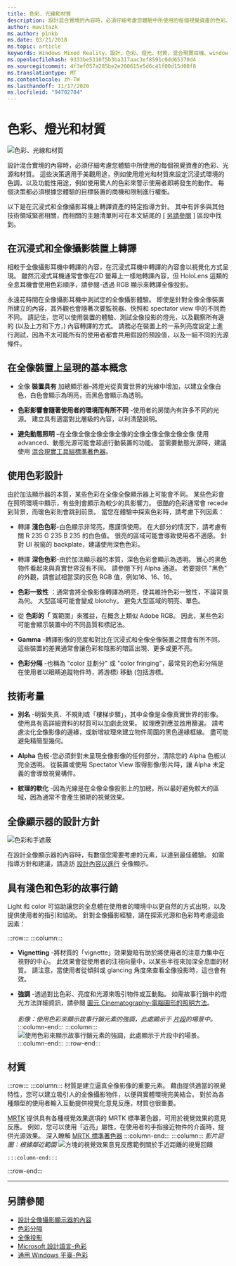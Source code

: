 ```yaml
---
title: 色彩、光線和材質
description: 設計混合實境的內容時，必須仔細考慮您體驗中所使用的每個視覺資產的色彩、光源和材質。
author: mavitazk
ms.author: pinkb
ms.date: 03/21/2018
ms.topic: article
keywords: Windows Mixed Reality、設計、色彩、燈光、材質、混合現實耳機、windows Mixed reality 耳機、虛擬實境耳機、HoloLens、MRTK、混合現實工具組
ms.openlocfilehash: 9333be5316f5b3ba317aac3ef8591c0dd65370d4
ms.sourcegitcommit: 4f3ef057a285be2e260615e5d6c41f00d15d08f8
ms.translationtype: MT
ms.contentlocale: zh-TW
ms.lasthandoff: 11/17/2020
ms.locfileid: "94702784"
---
```

# <a name="color-light-and-materials"></a>色彩、燈光和材質
![色彩、光線和材質](images/RemoteRendering.jpg)

設計混合實境的內容時，必須仔細考慮您體驗中所使用的每個視覺資產的色彩、光源和材質。 這些決策適用于美觀用途，例如使用燈光和材質來設定沉浸式環境的色調，以及功能性用途，例如使用驚人的色彩來警示使用者即將發生的動作。 每個決策都必須根據您體驗的目標裝置的商機和限制進行權衡。

以下是在沉浸式和全像攝影耳機上轉譯資產的特定指導方針。 其中有許多與其他技術領域緊密相關，而相關的主題清單則可在本文結尾的 [ [另請參閱](color-light-and-materials.md#see-also) ] 區段中找到。

## <a name="rendering-on-immersive-vs-holographic-devices"></a>在沉浸式和全像攝影裝置上轉譯

相較于全像攝影耳機中轉譯的內容，在沉浸式耳機中轉譯的內容會以視覺化方式呈現。 雖然沉浸式耳機通常會像在2D 螢幕上一樣地轉譯內容，但 HoloLens 這類的全息耳機會使用色彩順序，請參閱-透過 RGB 顯示來轉譯全像投影。

永遠花時間在全像攝影耳機中測試您的全像攝影體驗。 即使是針對全像全像裝置所建立的內容，其外觀也會隨著次要監視器、快照和 spectator view 中的不同而不同。 請記住，您可以使用裝置的體驗、測試全像投影的燈光，以及觀察所有邊的 (以及上方和下方，) 內容轉譯的方式。 請務必在裝置上的一系列亮度設定上進行測試，因為不太可能所有的使用者都會共用假設的預設值，以及一組不同的光源條件。

## <a name="fundamentals-of-rendering-on-holographic-devices"></a>在全像裝置上呈現的基本概念
* 全像 **裝置具有** 加總顯示器–將燈光從真實世界的光線中增加，以建立全像白色，白色會顯示為明亮，而黑色會顯示為透明。

* **色彩影響會隨著使用者的環境而有所不同** -使用者的房間內有許多不同的光源。 建立具有適當對比層級的內容，以利清楚說明。

* **避免動態照明** –在全像全像全像全像全像的全像全像全像全像全像 使用 advanced、動態光源可能會超過行動裝置的功能。 當需要動態光源時，建議使用 [混合現實工具組標準著色器](https://github.com/microsoft/MixedRealityToolkit-Unity/blob/mrtk_release/Documentation/README_MRTKStandardShader.md)。 

## <a name="designing-with-color"></a>使用色彩設計

由於加法顯示器的本質，某些色彩在全像全像顯示器上可能會不同。 某些色彩會在照明環境中顯示，有些則會顯示為較少的具影響力。 很酷的色彩通常會 recede 到背景，而暖色彩則會跳到前景。 當您在體驗中探索色彩時，請考慮下列因素：

* 轉譯 **淺色色彩**-白色顯示非常亮，應謹慎使用。 在大部分的情況下，請考慮有關 R 235 G 235 B 235 的白色值。 很亮的區域可能會導致使用者不適感。 針對 UI 視窗的 backplate，建議使用深色色彩。

* 轉譯 **深色色彩**-由於加法顯示器的本質，深色色彩會顯示為透明。 實心的黑色物件看起來與真實世界沒有不同。 請參閱下列 Alpha 通道。 若要提供 "黑色" 的外觀，請嘗試相當深的灰色 RGB 值，例如16、16、16。

* **色彩一致性** ：通常會將全像影像轉譯為明亮，使其維持色彩一致性，不論背景為何。 大型區域可能會變成 blotchy。 避免大型區域的明亮、單色。

* 從 **色彩的「** 寬範圍」來獲益，在概念上類似 Adobe RGB。 因此，某些色彩可能會顯示裝置中的不同品質和標記法。

* **Gamma** -轉譯影像的亮度和對比在沉浸式和全像全像裝置之間會有所不同。 這些裝置的差異通常會讓色彩和陰影的暗區出現、更多或更不亮。

* **色彩分隔** -也稱為 "color 並劃分" 或 "color fringing"，最常見的色彩分隔是在使用者以眼睛追蹤物件時，將游標) 移動 (包括游標。

## <a name="technical-considerations"></a>技術考量
* **別名** -明智失真、不規則或「樓梯步驟」，其中全像是全像真實世界的影像。 使用具有高詳細資料的材質可以加劇此效果。 紋理應對應並啟用篩選。 請考慮淡化全像影像的邊緣，或新增紋理來建立物件周圍的黑色邊緣框線。 盡可能避免精簡型幾何。

* **Alpha** 色板-您必須針對未呈現全像影像的任何部分，清除您的 Alpha 色板以完全透明。 從裝置或使用 Spectator View 取得影像/影片時，讓 Alpha 未定義的會導致視覺構件。

* **紋理的軟化** -因為光線是在全像全像投影上的加總，所以最好避免較大的區域，因為通常不會產生預期的視覺效果。

## <a name="design-guidelines-for-holographic-display"></a>全像顯示器的設計方針
![色彩和手遮蔽](images/color_handocclusion.jpg)

在設計全像顯示器的內容時，有數個您需要考慮的元素，以達到最佳體驗。 如需指導方針和建議，請造訪 [設計內容以進行](designing-content-for-holographic-display.md) 全像顯示。

## <a name="storytelling-with-light-and-color"></a>具有淺色和色彩的故事行銷

Light 和 color 可協助讓您的全息體在使用者的環境中以更自然的方式出現，以及提供使用者的指引和協助。 針對全像攝影經驗，請在探索光源和色彩時考慮這些因素：

:::row:::
    :::column:::
* **Vignetting** -將材質的「vignette」效果變暗有助於將使用者的注意力集中在視野的中心。 此效果會從使用者的注視向量中，以某些半徑來加深全息圖的材質。 請注意，當使用者從傾斜或 glancing 角度來查看全像投影時，這也會有效。

* **強調** -透過對比色彩、亮度和光源來吸引物件或互動點。 如需故事行銷中的燈光方法詳細資訊，請參閱 [圖元 Cinematography-電腦圖形的照明方法](http://media.siggraph.org/education/cgsource/Archive/ConfereceCourses/S96/course30.pdf)。<br>
        <br>
        *影像：使用色彩來顯示故事行銷元素的強調，此處顯示于 [片段](https://www.microsoft.com/p/fragments/9nblggh5ggm8)的場景中。*
    :::column-end:::
        :::column:::
        ![使用色彩來顯示故事行銷元素的強調，此處顯示于片段中的場景。](images/640px-fragments.jpg)<br>
    :::column-end:::
:::row-end:::

## <a name="materials"></a>材質

:::row:::
    :::column:::
材質是建立逼真全像影像的重要元素。 藉由提供適當的視覺特性，您可以建立吸引人的全像攝影物件，以便與實體環境完美結合。 對於為各種類型的使用者輸入互動提供視覺化意見反應，材質也很重要。  

[MRTK](https://github.com/Microsoft/MixedRealityToolkit-Unity) 提供具有各種視覺效果選項的 MRTK 標準著色器，可用於視覺效果的意見反應。 例如，您可以使用「近亮」屬性，在使用者的手指接近物件的介面時，提供光源效果。 深入瞭解 [MRTK 標準著色器](https://microsoft.github.io/MixedRealityToolkit-Unity/Documentation/README_MRTKStandardShader.html)
    :::column-end:::
        :::column:::
    *影片迴圈：根據鄰近範圍* 
     ![ 方塊的視覺效果意見反應範例關於手近距離的視覺回饋](images/HoloLens2_Proximity.gif)

    :::column-end:::
:::row-end:::
<br>

---

## <a name="see-also"></a>另請參閱
* [設計全像攝影顯示器的內容](designing-content-for-holographic-display.md)
* [色彩分隔](../develop/platform-capabilities-and-apis/hologram-stability.md#color-separation)
* [全像投影](../discover/hologram.md)
* [Microsoft 設計語言-色彩](https://www.microsoft.com/design/color)
* [通用 Windows 平臺-色彩](https://docs.microsoft.com/windows/uwp/style/color)
